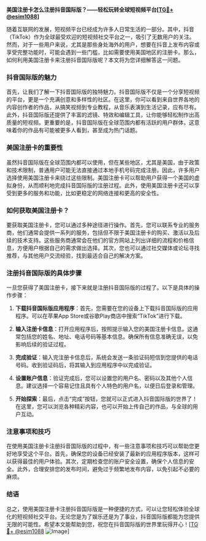 **美国注册卡怎么注册抖音国际版？——轻松玩转全球短视频平台[[TG💪+ @esim1088](https://t.me/s/esim1088)]**

随着互联网的发展，短视频平台已经成为许多人日常生活的一部分。其中，抖音（TikTok）作为全球最受欢迎的短视频社交平台之一，吸引了无数用户的关注。然而，对于一些用户来说，尤其是那些身处海外的用户，想要在抖音上发布内容或享受完整功能时，可能会遇到一些门槛，比如需要使用美国地区的注册卡。那么，如何利用美国注册卡来注册抖音国际版呢？本文将为您详细解答这一问题。

### 抖音国际版的魅力

首先，让我们了解一下抖音国际版的独特魅力。抖音国际版不仅是一个分享短视频的平台，更是一个充满创意和多样性的社区。在这里，你可以看到来自世界各地的内容创作者的作品，从搞笑视频到专业教程，从音乐表演到生活记录，应有尽有。此外，抖音国际版还提供了丰富的滤镜、特效和编辑工具，让你能够轻松制作出高质量的短视频。更重要的是，抖音国际版在全球范围内都有活跃的用户群体，这意味着你的作品有可能被更多人看到，甚至成为热门话题。

### 美国注册卡的重要性

虽然抖音国际版在全球范围内都可以使用，但在某些地区，尤其是美国，由于政策和技术限制，普通用户可能无法直接通过本地手机号码完成注册。因此，许多用户选择使用美国注册卡来绕过这些限制。美国注册卡可以帮助用户获得一个美国的虚拟身份，从而顺利地完成抖音国际版的注册过程。此外，使用美国注册卡还可以享受到更多的服务和功能，比如更稳定的网络连接和更高的安全性。

### 如何获取美国注册卡？

要获取美国注册卡，您可以通过多种途径进行操作。首先，您可以联系专业的服务商，他们通常会提供一系列的服务，包括但不限于美国注册卡的购买、激活以及后续的技术支持。这些服务商通常会在他们的官方网站上列出详细的流程和价格信息，方便用户根据自己的需求做出选择。其次，您也可以通过社交媒体或论坛寻找推荐，与其他用户交流经验，找到最适合自己的解决方案。

### 注册抖音国际版的具体步骤

一旦您获得了美国注册卡，接下来就是注册抖音国际版的过程了。以下是具体的操作步骤：

1. **下载抖音国际版应用程序**：首先，您需要在您的设备上下载抖音国际版的应用程序。可以在苹果App Store或谷歌Play商店中搜索“TikTok”进行下载。

2. **输入注册卡信息**：打开应用程序后，按照提示输入您的美国注册卡信息。这通常包括您的姓名、地址、电话号码等基本信息。确保所有信息准确无误，以免影响后续的验证过程。

3. **完成验证**：输入完注册卡信息后，系统会发送一条验证码短信到您提供的电话号码。收到验证码后，将其输入到应用程序中以完成验证。

4. **设置账户信息**：验证完成后，您可以设置您的用户名、密码以及其他个人信息。建议选择一个容易记住且具有个人特色的用户名，以便日后登录和管理。

5. **开始探索**：最后，点击“完成”按钮，您就可以正式进入抖音国际版的世界了！在这里，您可以浏览各种精彩内容，也可以开始上传自己的作品，与全球的用户互动。

### 注意事项和技巧

在使用美国注册卡注册抖音国际版的过程中，有一些注意事项和技巧可以帮助您更好地享受这个平台。首先，确保您的设备已经安装了最新的应用程序版本，这样可以获得最佳的用户体验。其次，定期检查您的账户安全设置，确保个人信息的安全。此外，合理安排您的发布时间，避免过于频繁地发布内容，以免引起不必要的麻烦。

### 结语

总之，使用美国注册卡注册抖音国际版是一种便捷的方式，可以让您轻松体验全球化的短视频社交平台。无论您是为了娱乐还是为了事业，抖音国际版都能为您提供无限的可能性。希望本文能帮助到您，祝您在抖音国际版的世界里玩得开心！[[TG💪+ @esim1088](https://t.me/s/esim1088) ![Image](https://i.postimg.cc/4NQfJmqS/Snipaste-2025-05-13-00-14-12.png)]